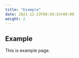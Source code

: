 ```yaml
---
title: "Example"
date: 2021-12-23T06:59:53+09:00
weight: 2
---
```


## Example

This is example page.
